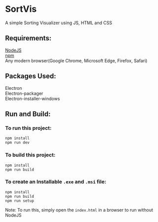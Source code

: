 # SortVis
A simple Sorting Visualizer using JS, HTML and CSS

## Requirements:
[NodeJS](https://nodejs.org/en/)<br>
[npm](https://www.npmjs.com/)<br>
Any modern browser(Google Chrome, Microsoft Edge, Firefox, Safari)<br>

## Packages Used:
Electron<br>
Electron-packager<br>
Electron-installer-windows<br>

## Run and Build:

### To run this project:
```
npm install
npm run dev
```

### To build this project:
```
npm install
npm run build
```

### To create an Installable `.exe` and `.msi` file:
```
npm install
npm run build
npm run setup
```

Note: To run this, simply open the `index.html` in a browser to run without NodeJS
